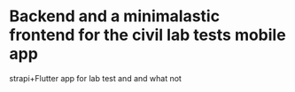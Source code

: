 # Backend and a minimalastic frontend for the civil lab tests mobile app
strapi+Flutter app for lab test and and what not
